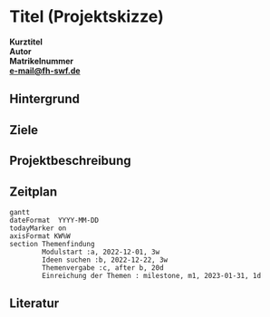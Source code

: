 # Titel (Projektskizze)

**Kurztitel** <br>
**Autor** <br>
**Matrikelnummer** <br>
**e-mail@fh-swf.de** <br>


## Hintergrund

## Ziele

## Projektbeschreibung


## Zeitplan
```mermaid
gantt
dateFormat  YYYY-MM-DD
todayMarker on
axisFormat KW%W
section Themenfindung
        Modulstart :a, 2022-12-01, 3w
        Ideen suchen :b, 2022-12-22, 3w
        Themenvergabe :c, after b, 20d
        Einreichung der Themen : milestone, m1, 2023-01-31, 1d
```

## Literatur
